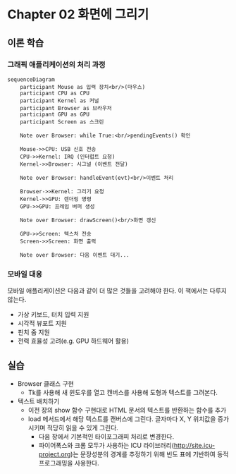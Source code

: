 # Chapter 02 화면에 그리기

## 이론 학습

### 그래픽 애플리케이션의 처리 과정

```mermaid
sequenceDiagram
    participant Mouse as 입력 장치<br/>(마우스)
    participant CPU as CPU
    participant Kernel as 커널
    participant Browser as 브라우저
    participant GPU as GPU
    participant Screen as 스크린

    Note over Browser: while True:<br/>pendingEvents() 확인
    
    Mouse->>CPU: USB 신호 전송
    CPU->>Kernel: IRQ (인터럽트 요청)
    Kernel->>Browser: 시그널 (이벤트 전달)
    
    Note over Browser: handleEvent(evt)<br/>이벤트 처리
    
    Browser->>Kernel: 그리기 요청
    Kernel->>GPU: 렌더링 명령
    GPU->>GPU: 프레임 버퍼 생성
    
    Note over Browser: drawScreen()<br/>화면 갱신
    
    GPU->>Screen: 텍스처 전송
    Screen->>Screen: 화면 출력
    
    Note over Browser: 다음 이벤트 대기...
```

### 모바일 대응

모바일 애플리케이션은 다음과 같이 더 많은 것들을 고려해야 한다. 이 책에서는 다루지 않는다.

- 가상 키보드, 터치 입력 지원
- 시각적 뷰포트 지원
- 핀치 줌 지원
- 전력 효율성 고려(e.g. GPU 하드웨어 활용)

## 실습

- Browser 클래스 구현
  - Tk를 사용해 새 윈도우를 열고 캔버스를 사용해 도형과 텍스트를 그려본다.
- 텍스트 배치하기
  - 이전 장의 show 함수 구현대로 HTML 문서의 텍스트를 반환하는 함수를 추가
  - load 메서드에서 해당 텍스트를 캔버스에 그린다. 글자마다 X, Y 위치값을 증가시키며 적당히 읽을 수 있게 그린다.
    - 다음 장에서 기본적인 타이포그래피 처리로 변경한다.
    - 파이어폭스와 크롬 모두가 사용하는 ICU 라이브러리(http://site.icu-project.org)는 문장성분의 경계를 추정하기 위해 빈도 표에 기반하여 동적 프로그래밍을 사용한다.
